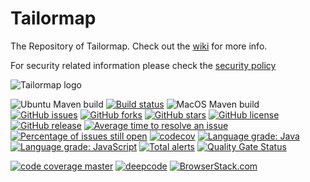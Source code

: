 Tailormap
========

The Repository of Tailormap.
Check out the [wiki](https://github.com/b3partners/Tailormap/wiki) for more info.

For security related information please check the [security policy](./.github/SECURITY.md)

![Tailormap logo](https://tailormap.nl/portal/custom/images/logo.png)


![Ubuntu Maven build](https://github.com/B3Partners/tailormap/workflows/Ubuntu%20Maven%20build/badge.svg)
[![Build status](https://ci.appveyor.com/api/projects/status/6wcsx39i2q3cx6k5/branch/master?svg=true)](https://ci.appveyor.com/project/mtoonen/tailormap/branch/master)
![MacOS Maven build](https://github.com/B3Partners/tailormap/workflows/MacOS%20Maven%20build/badge.svg)
[![GitHub issues](https://img.shields.io/github/issues/B3Partners/tailormap.svg)](https://github.com/B3Partners/tailormap/issues)
[![GitHub forks](https://img.shields.io/github/forks/B3Partners/tailormap.svg)](https://github.com/B3Partners/tailormap/network)
[![GitHub stars](https://img.shields.io/github/stars/B3Partners/tailormap.svg)](https://github.com/B3Partners/tailormap/stargazers)
[![GitHub license](https://img.shields.io/badge/license-AGPLv3-blue.svg)](https://raw.githubusercontent.com/B3Partners/tailormap/master/LICENSE.txt)
[![GitHub release](https://img.shields.io/github/release/B3Partners/tailormap.svg?maxAge=2592000)]()
[![Average time to resolve an issue](http://isitmaintained.com/badge/resolution/B3Partners/tailormap.svg)](http://isitmaintained.com/project/B3Partners/tailormap "Average time to resolve an issue")
[![Percentage of issues still open](http://isitmaintained.com/badge/open/B3Partners/tailormap.svg)](http://isitmaintained.com/project/B3Partners/tailormap "Percentage of issues still open")
[![codecov](https://codecov.io/gh/B3Partners/tailormap/branch/master/graph/badge.svg)](https://codecov.io/gh/B3Partners/tailormap)
[![Language grade: Java](https://img.shields.io/lgtm/grade/java/g/B3Partners/tailormap.svg?logo=lgtm&logoWidth=18)](https://lgtm.com/projects/g/B3Partners/tailormap/context:java)
[![Language grade: JavaScript](https://img.shields.io/lgtm/grade/javascript/g/B3Partners/tailormap.svg?logo=lgtm&logoWidth=18)](https://lgtm.com/projects/g/B3Partners/tailormap/context:javascript)
[![Total alerts](https://img.shields.io/lgtm/alerts/g/B3Partners/tailormap.svg?logo=lgtm&logoWidth=18)](https://lgtm.com/projects/g/B3Partners/tailormap/alerts/)
[![Quality Gate Status](https://sonarcloud.io/api/project_badges/measure?project=B3Partners_tailormap&metric=alert_status)](https://sonarcloud.io/dashboard?id=B3Partners_tailormap)

[![code coverage master](https://codecov.io/gh/B3Partners/tailormap/branch/master/graphs/sunburst.svg)](https://codecov.io/gh/B3Partners/tailormap/branch/master)
[![deepcode](https://www.deepcode.ai/api/gh/badge?key=eyJhbGciOiJIUzI1NiIsInR5cCI6IkpXVCJ9.eyJwbGF0Zm9ybTEiOiJnaCIsIm93bmVyMSI6IkIzUGFydG5lcnMiLCJyZXBvMSI6InRhaWxvcm1hcCIsImluY2x1ZGVMaW50IjpmYWxzZSwiYXV0aG9ySWQiOjIyMDI2LCJpYXQiOjE2MDA4NTAzMzl9.of5ercHDbNlYcMKPiNKesTFg9-Jf1MQPwPv9p52wQLQ)](https://www.deepcode.ai/app/gh/B3Partners/tailormap/_/dashboard?utm_content=gh%2FB3Partners%2Ftailormap)
[![BrowserStack.com](http://files.b3p.nl/flamingo/bs.png)]()

